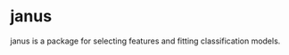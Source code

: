 <!-- README.md is generated from README.Rmd. Please edit that file -->
janus
=====

janus is a package for selecting features and fitting classification models.
